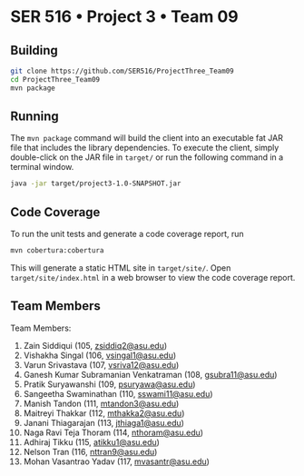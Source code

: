 # SER 516 • Project 3 • Team 09

## Building

```bash
git clone https://github.com/SER516/ProjectThree_Team09
cd ProjectThree_Team09
mvn package
```

## Running

The `mvn package` command will build the client into an executable fat JAR file that includes the library dependencies. To execute the client, simply double-click on the JAR file in `target/` or run the following command in a terminal window.

```bash
java -jar target/project3-1.0-SNAPSHOT.jar
```

## Code Coverage

To run the unit tests and generate a code coverage report, run

```bash
mvn cobertura:cobertura
```

This will generate a static HTML site in `target/site/`. Open `target/site/index.html` in a web browser to view the code coverage report.

## Team Members

Team Members:
1. Zain Siddiqui (105, zsiddiq2@asu.edu)
2. Vishakha Singal (106, vsingal1@asu.edu)
3. Varun Srivastava (107, vsriva12@asu.edu)
4. Ganesh Kumar Subramanian Venkatraman (108, gsubra11@asu.edu)
5. Pratik Suryawanshi (109, psuryawa@asu.edu)
6. Sangeetha Swaminathan (110, sswami11@asu.edu)
7. Manish Tandon (111, mtandon3@asu.edu)
8. Maitreyi Thakkar (112, mthakka2@asu.edu) 
9. Janani Thiagarajan (113, jthiaga1@asu.edu)
10. Naga Ravi Teja Thoram (114, nthoram@asu.edu)
11. Adhiraj Tikku (115, atikku1@asu.edu)
12. Nelson Tran (116, nttran9@asu.edu)
13. Mohan Vasantrao Yadav (117, mvasantr@asu.edu)